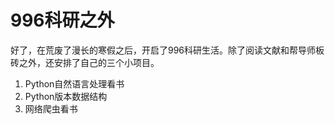 # 996科研之外

好了，在荒废了漫长的寒假之后，开启了996科研生活。除了阅读文献和帮导师板砖之外，还安排了自己的三个小项目。
1. Python自然语言处理看书
2. Python版本数据结构
3. 网络爬虫看书
